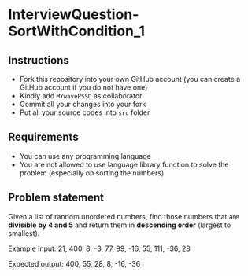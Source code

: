# InterviewQuestion-SortWithCondition_1

## Instructions
- Fork this repository into your own GitHub account (you can create a GitHub account if you do not have one)
- Kindly add `MYwavePSSD` as collaborator
- Commit all your changes into your fork
- Put all your source codes into `src` folder

## Requirements
- You can use any programming language
- You are not allowed to use language library function to solve the problem (especially on sorting the numbers)

## Problem statement
Given a list of random unordered numbers, find those numbers that are **divisible by 4 and 5** and return them in **descending order** (largest to smallest).

Example input:
21, 400, 8, -3, 77, 99, -16, 55, 111, -36, 28

Expected output:
400, 55, 28, 8, -16, -36
